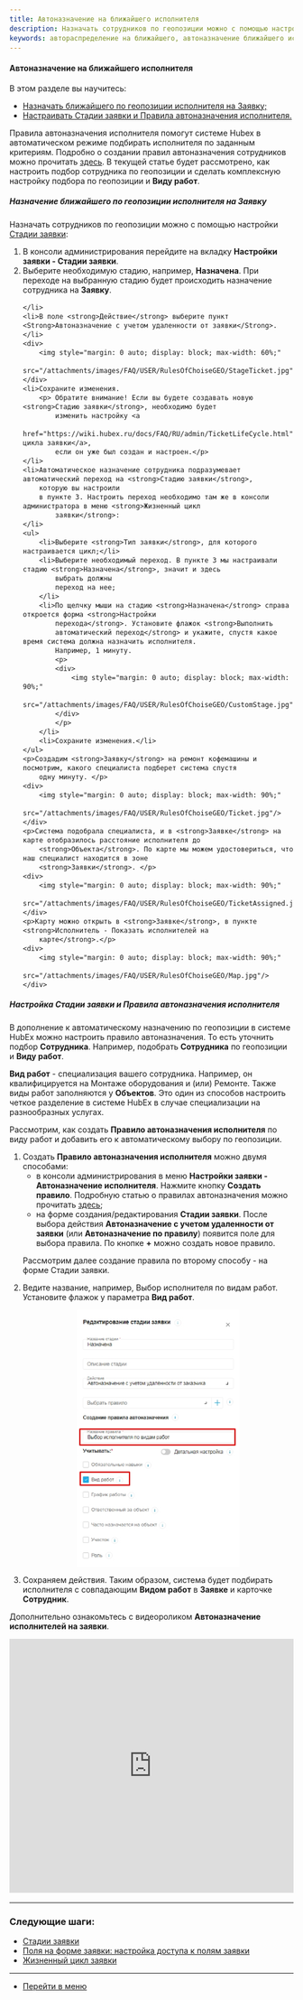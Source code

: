```yaml
---
title: Автоназначение на ближайшего исполнителя
description: Назначать сотрудников по геопозиции можно с помощью настройки Стадии заявки. В настрйоках Стадии заявки выберите в поле Действие пункт Назначить заявку на наиболее подходящего с учетом его удаленности от заявки.
keywords: автораспределение на ближайшего, автоназначение ближайшего исполнителя, автовыбор ближайшего исполнителя, правило выбора исполнителя, правила выбора, правило выбора, автоназначение исполнителя, правило автоназначения, hubex, хабекс, хубекс, хабикс
---
```


#### Автоназначение на ближайшего исполнителя
В этом разделе вы научитесь:
<html>
<meta charset="utf-8">

<ul>
    <li><a href="#rulesgeo">Назначать ближайшего по геопозиции исполнителя на Заявку;</a></li>
    <li><a href="#customrules">Настраивать Стадии заявки и Правила автоназначения исполнителя.</a></li>

</ul>
</html>
<body>

<p>Правила автоназначения исполнителя помогут системе
    Hubex в автоматическом режиме подбирать исполнителя по заданным критериям. Подробно о создании правил автоназначения
    сотрудников можно прочитать <a href="https://wiki.hubex.ru/docs/FAQ/RU/admin/RulesOfChoice.html">здесь</a>. В
    текущей статье будет рассмотрено, как настроить подбор сотрудника по геопозиции и сделать комплексную настройку
    подбора по
    геопозиции и <strong>Виду работ</strong>.</p>

<h5 id="rulesgeo">Назначение ближайшего по геопозиции исполнителя на Заявку</h5>
<p>Назначать сотрудников по геопозиции можно с помощью настройки <a
        href="https://wiki.hubex.ru/docs/FAQ/RU/admin/StageType.html">Стадии заявки</a>:</p>
<ol>
    <li>В консоли администрирования перейдите на вкладку <strong>Настройки заявки - Стадии
        заявки</strong>.
    </li>
    <li>Выберите необходимую стадию, например, <strong>Назначена</strong>. При переходе на выбранную стадию будет
        происходить
        назначение
        сотрудника на <strong>Заявку</strong>.

    </li>
    <li>В поле <strong>Действие</strong> выберите пункт <Strong>Автоназначение с учетом удаленности от заявки</Strong>.
    </li>
    <div>
        <img style="margin: 0 auto; display: block; max-width: 60%;"
             src="/attachments/images/FAQ/USER/RulesOfChoiseGEO/StageTicket.jpg"/>
    </div>
    <li>Сохраните изменения.
        <p> Обратите внимание! Если вы будете создавать новую <strong>Стадию заявки</strong>, необходимо будет
            изменить настройку <a
                    href="https://wiki.hubex.ru/docs/FAQ/RU/admin/TicketLifeCycle.html">Жизненного цикла заявки</a>,
            если он уже был создан и настроен.</p>
    </li>
    <li>Автоматическое назначение сотрудника подразумевает автоматический переход на <strong>Стадию заявки</strong>,
        которую вы настроили
        в пункте 3. Настроить переход необходимо там же в консоли администратора в меню <strong>Жизненный цикл
            заявки</strong>:
    </li>
    <ul>
        <li>Выберите <strong>Тип заявки</strong>, для которого настраивается цикл;</li>
        <li>Выберите необходимый переход. В пункте 3 мы настраивали стадию <strong>Назначена</strong>, значит и здесь
            выбрать должны
            переход на нее;
        </li>
        <li>По щелчку мыши на стадию <strong>Назначена</strong> справа откроется форма <strong>Настройки
            перехода</strong>. Установите флажок <strong>Выполнить
            автоматический переход</strong> и укажите, спустя какое время система должна назначить исполнителя.
            Например, 1 минуту.
            <p>
            <div>
                <img style="margin: 0 auto; display: block; max-width: 90%;"
                     src="/attachments/images/FAQ/USER/RulesOfChoiseGEO/CustomStage.jpg"/>
            </div>
            </p>
        </li>
        <li>Сохраните изменения.</li>
    </ul>
    <p>Создадим <strong>Заявку</strong> на ремонт кофемашины и посмотрим, какого специалиста подберет система спустя
        одну минуту. </p>
    <div>
        <img style="margin: 0 auto; display: block; max-width: 90%;"
             src="/attachments/images/FAQ/USER/RulesOfChoiseGEO/Ticket.jpg"/>
    </div>
    <p>Система подобрала специалиста, и в <strong>Заявке</strong> на карте отобразилось расстояние исполнителя до
        <strong>Объекта</strong>. По карте мы можем удостовериться, что наш специалист находится в зоне
        <strong>Заявки</strong>. </p>
    <div>
        <img style="margin: 0 auto; display: block; max-width: 90%;"
             src="/attachments/images/FAQ/USER/RulesOfChoiseGEO/TicketAssigned.jpg"/>
    </div>
    <p>Карту можно открыть в <strong>Заявке</strong>, в пункте <strong>Исполнитель - Показать исполнителей на
        карте</strong>.</p>
    <div>
        <img style="margin: 0 auto; display: block; max-width: 90%;"
             src="/attachments/images/FAQ/USER/RulesOfChoiseGEO/Map.jpg"/>
    </div>

</ol>

<h5 id="customrules">Настройка Стадии заявки и Правила автоназначения исполнителя</h5>
<p>В дополнение к автоматическому назначению по геопозиции в системе HubEx можно настроить правило автоназначения. То
    есть
    уточнить подбор <strong>Сотрудника</strong>. Например, подобрать <strong>Сотрудника</strong> по геопозиции и
    <strong>Виду работ</strong>.</p>
<p><strong>Вид работ</strong> - специализация вашего сотрудника. Например, он квалифицируется на Монтаже оборудования и
    (или)
    Ремонте. Также виды работ заполняются у <strong>Объектов</strong>. Это один из способов настроить четкое разделение
    в системе HubEx в
    случае специализации на разнообразных услугах.</p>
<p>Рассмотрим, как создать <strong>Правило автоназначения исполнителя</strong> по виду
    работ и добавить его к автоматическому выбору по геопозиции.</p>
<ol>
    <li>Создать <strong>Правило автоназначения исполнителя</strong> можно двумя способами:
        <ul>
            <li>в консоли администрирования в меню <strong>Настройки заявки - Автоназначение
                исполнителя</strong>.
                Нажмите кнопку <strong>Создать правило</strong>. Подробную статью о правилах автоназначения можно
                прочитать <a
                        href="https://wiki.hubex.ru/docs/FAQ/RU/admin/RulesOfChoice.html">здесь</a>;
            </li>
            <li>на форме создания/редактирования <strong>Стадии заявки</strong>. После выбора действия <Strong>Автоназначение с учетом
                удаленности от заявки</Strong> (или <Strong>Автоназначение по правилу</Strong>) появится поле для выбора
                правила. По кнопке <strong>+</strong> можно создать новое правило.
            </li>
        </ul>
<p>Рассмотрим далее создание правила по второму способу - на форме Стадии заявки.</p>
    </li>
    <li>Ведите название, например, Выбор исполнителя по видам работ. Установите флажок у параметра <strong>Вид
        работ</strong>.
    </li>
    <p>
    <div>
        <img style="margin: 0 auto; display: block; max-width: 60%;"
             src="/attachments/images/FAQ/USER/RulesOfChoiseGEO/RulesOfChoise.jpg"/>
    </div>
    </p>
    <li>Сохраняем действия. Таким образом, система будет
        подбирать
        исполнителя
        с совпадающим <strong>Видом работ</strong> в <strong>Заявке</strong> и карточке <strong>Сотрудник</strong>.
    </li>
    
</ol>

<p>Дополнительно ознакомьтесь с видеороликом <strong>Автоназначение исполнителей на заявки</strong>.</p>

<iframe src="https://www.youtube.com/embed/IEsB3xWJVRQ" width="100%" height="450px" frameborder="0"
        allowfullscreen="allowfullscreen"></iframe>

        

</body>


___
### Следующие шаги:
- [Стадии заявки](/docs/FAQ/RU/admin/StageType.md)
- [Поля на форме заявки: настройка доступа к полям заявки](/docs/FAQ/RU/admin/ElementsOfInterface.md)
- [Жизненный цикл заявки](/docs/FAQ/RU/admin/TicketLifeCycle.md)

____
- [Перейти в меню](http://wiki.hubex.ru)
